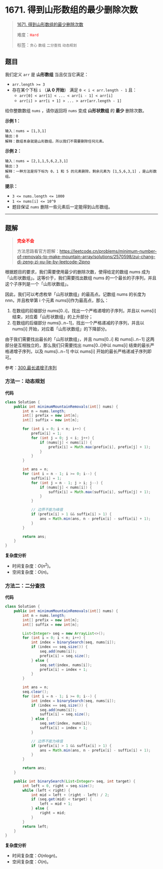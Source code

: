 # 1671. 得到山形数组的最少删除次数

> [1671. 得到山形数组的最少删除次数](https://leetcode.cn/problems/minimum-number-of-removals-to-make-mountain-array/)
>
> 难度：<font color=red>`Hard`</font>
>
> 标签：`贪心` `数组` `二分查找` `动态规划`

## 题目

我们定义 `arr` 是 **山形数组** 当且仅当它满足：

* `arr.length >= 3`
* 存在某个下标 `i` （**从 0 开始**） 满足 `0 < i < arr.length - 1` 且：
  * `arr[0] < arr[1] < ... < arr[i - 1] < arr[i]`
  * `arr[i] > arr[i + 1] > ... > arr[arr.length - 1]`

给你整数数组 `nums`​ ，请你返回将 `nums` 变成 **山形状数组** 的​ **最少** 删除次数。

**示例 1：**

```
输入：nums = [1,3,1]
输出：0
解释：数组本身就是山形数组，所以我们不需要删除任何元素。
```

**示例 2：**

```
输入：nums = [2,1,1,5,6,2,3,1]
输出：3
解释：一种方法是将下标为 0，1 和 5 的元素删除，剩余元素为 [1,5,6,3,1] ，是山形数组。
```

**提示：**

* `3 <= nums.length <= 1000`
* `1 <= nums[i] <= 10^9`
* 题目保证 `nums` 删除一些元素后一定能得到山形数组。

--------------------

## 题解

> <font color=red>**完全不会**</font>
>
> 方法思路看官方题解：https://leetcode.cn/problems/minimum-number-of-removals-to-make-mountain-array/solutions/2570598/zui-chang-di-zeng-zi-xu-lie-by-leetcode-2ipno

根据题目的要求，我们需要使用最少的删除次数，使得给定的数组 nums 成为「山形状数组」。这等价于，我们需要找出数组 nums 的一个最长的子序列，并且这个子序列是一个「山形状数组」。

因此，我们可以考虑枚举「山形状数组」的最高点。记数组 nums 的长度为 nnn，并且枚举第 i 个元素 nums[i]作为最高点，那么：

1. 在数组的前缀部分 nums[0..i]，找出一个严格递增的子序列，并且以 nums[i] 结束，对应着「山形状数组」的上升部分；
2. 在数组的后缀部分 nums[i..n−1]，找出一个严格递减的子序列，并且以 nums[i] 开始，对应着「山形状数组」的下降部分。

由于我们需要找出最长的「山形状数组」，并且 nums[0..i] 和 nums[i..n−1] 这两部分是互相独立的，那么我们只需要找出 nums[0..i]中以 nums[i] 结束的最长严格递增子序列，以及 nums[i..n−1] 中以 nums[i] 开始的最长严格递减子序列即可。

参考：[300.最长递增子序列](../0300-0399/0300.最长递增子序列.md)

### 方法一：动态规划

**代码**

```java
class Solution {
    public int minimumMountainRemovals(int[] nums) {
        int n = nums.length;
        int[] prefix = new int[n];
        int[] suffix = new int[n];

        for (int i = 0; i < n; i++) {
            prefix[i] = 1;
            for (int j = 0; j < i; j++) {
                if (nums[j] < nums[i]) {
                    prefix[i] = Math.max(prefix[i], prefix[j] + 1);
                }
            }
        }

        int ans = n;
        for (int i = n - 1; i >= 0; i--) {
            suffix[i] = 1;
            for (int j = n - 1; j > i; j--) {
                if (nums[j] < nums[i]) {
                    suffix[i] = Math.max(suffix[i], suffix[j] + 1);
                }
            }

            // 边界不能为峰值
            if (prefix[i] > 1 && suffix[i] > 1) {
                ans = Math.min(ans, n - prefix[i] - suffix[i] + 1);
            }
        }

        return ans;
    }
}
```

**复杂度分析**

- 时间复杂度：$O(n^2)$。
- 空间复杂度：$O(n)$。

### 方法二：二分查找

**代码**

```java
class Solution {
    public int minimumMountainRemovals(int[] nums) {
        int n = nums.length;
        int[] prefix = new int[n];
        int[] suffix = new int[n];

        List<Integer> seq = new ArrayList<>();
        for (int i = 0; i < n; i++) {
            int index = binarySearch(seq, nums[i]);
            if (index == seq.size()) {
                seq.add(nums[i]);
                prefix[i] = seq.size();
            } else {
                seq.set(index, nums[i]);
                prefix[i] = index + 1;
            }
        }

        int ans = n;
        seq.clear();
        for (int i = n - 1; i >= 0; i--) {
            int index = binarySearch(seq, nums[i]);
            if (index == seq.size()) {
                seq.add(nums[i]);
                suffix[i] = seq.size();
            } else {
                seq.set(index, nums[i]);
                suffix[i] = index + 1;
            }

            // 边界不能为峰值
            if (prefix[i] > 1 && suffix[i] > 1) {
                ans = Math.min(ans, n - prefix[i] - suffix[i] + 1);
            }
        }

        return ans;
    }

    public int binarySearch(List<Integer> seq, int target) {
        int left = 0, right = seq.size();
        while (left < right) {
            int mid = left + (right - left) / 2;
            if (seq.get(mid) < target) {
                left = mid + 1;
            } else {
                right = mid;
            }
        }
        return left;
    }
}
```

**复杂度分析**

- 时间复杂度：$O(n\log_{}{n})$。
- 空间复杂度：$O(n)$。
